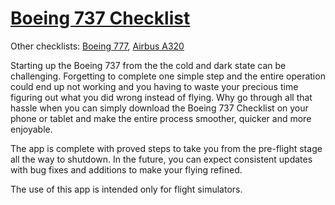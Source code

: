 # [Boeing 737 Checklist](https://play.google.com/store/apps/details?id=com.boeing737checklist)
Other checklists:  [Boeing 777](https://play.google.com/store/apps/details?id=com.boeing777checklist&hl=en), [Airbus A320](https://play.google.com/store/apps/details?id=com.airbusa320checklist&hl=en)

Starting up the Boeing 737 from the the cold and dark state can be challenging. Forgetting to complete one simple step and the entire operation could end up not working and you having to waste your precious time figuring out what you did wrong instead of flying.
Why go through all that hassle when you can simply download the Boeing 737 Checklist on your phone or tablet and make the entire process smoother, quicker and more enjoyable.

The app is complete with proved steps to take you from the pre-flight stage all the way to shutdown. In the future, you can expect consistent updates with bug fixes and additions to make your flying refined.

The use of this app is intended only for flight simulators.
